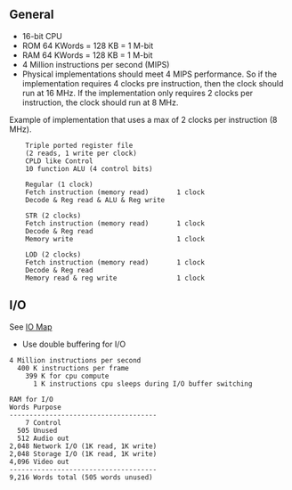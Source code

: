<!-- Author:  Lyall Jonathan Di Trapani =========|=========|======== -->
General
-------

- 16-bit CPU
- ROM 64 KWords = 128 KB = 1 M-bit
- RAM 64 KWords = 128 KB = 1 M-bit
- 4 Million instructions per second (MIPS)
- Physical implementations should meet 4 MIPS performance.  So if the
  implementation requires 4 clocks pre instruction, then the clock
  should run at 16 MHz.  If the implementation only requires 2 clocks
  per instruction, the clock should run at 8 MHz.

Example of implementation that uses a max of 2 clocks per instruction (8 MHz).

```
    Triple ported register file
    (2 reads, 1 write per clock)
    CPLD like Control
    10 function ALU (4 control bits)

    Regular (1 clock)
    Fetch instruction (memory read)       1 clock
    Decode & Reg read & ALU & Reg write

    STR (2 clocks)
    Fetch instruction (memory read)       1 clock
    Decode & Reg read
    Memory write                          1 clock

    LOD (2 clocks)
    Fetch instruction (memory read)       1 clock
    Decode & Reg read
    Memory read & reg write               1 clock
```


I/O
-----------

See [IO Map](https://github.com/lj-ditrapani/16-bit-computer/blob/master/doc/IOmap.txt)

- Use double buffering for I/O

```
4 Million instructions per second
  400 K instructions per frame
    399 K for cpu compute
      1 K instructions cpu sleeps during I/O buffer switching

RAM for I/O
Words Purpose
-------------------------------------
    7 Control
  505 Unused
  512 Audio out
2,048 Network I/O (1K read, 1K write)
2,048 Storage I/O (1K read, 1K write)
4,096 Video out
-------------------------------------
9,216 Words total (505 words unused)
```
